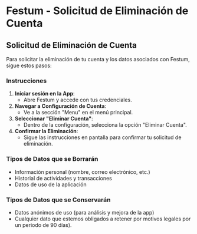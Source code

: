 # Festum - Solicitud de Eliminación de Cuenta

## Solicitud de Eliminación de Cuenta

Para solicitar la eliminación de tu cuenta y los datos asociados con Festum, sigue estos pasos:

### Instrucciones
1. **Iniciar sesión en la App**:
   - Abre Festum y accede con tus credenciales.
2. **Navegar a Configuración de Cuenta**:
   - Ve a la sección "Menu" en el menú principal.
3. **Seleccionar "Eliminar Cuenta"**:
   - Dentro de la configuración, selecciona la opción "Eliminar Cuenta".
4. **Confirmar la Eliminación**:
   - Sigue las instrucciones en pantalla para confirmar tu solicitud de eliminación.

### Tipos de Datos que se Borrarán
- Información personal (nombre, correo electrónico, etc.)
- Historial de actividades y transacciones
- Datos de uso de la aplicación

### Tipos de Datos que se Conservarán
- Datos anónimos de uso (para análisis y mejora de la app)
- Cualquier dato que estemos obligados a retener por motivos legales por un periodo de 90 días).

